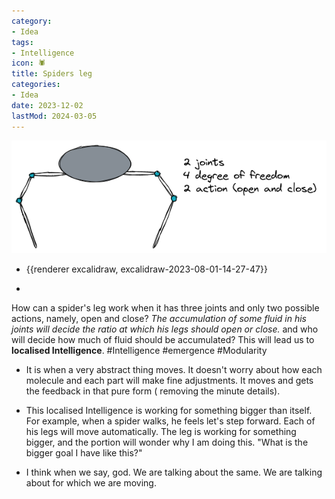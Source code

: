 ```yaml
---
category:
- Idea
tags:
- Intelligence
icon: 🕷️
title: Spiders leg
categories:
- Idea
date: 2023-12-02
lastMod: 2024-03-05
---
```

![image.png](/assets/image_1690901070784_0.png)

  + {{renderer excalidraw, excalidraw-2023-08-01-14-27-47}}

  + 

How can a spider's leg work when it has three joints and only two possible actions, namely, open and close? *The accumulation of some fluid in his joints will decide the ratio at which his legs should open or close.* and who will decide how much of fluid should be accumulated? This will lead us to **localised Intelligence**. #Intelligence #emergence #Modularity

  + It is when a very abstract thing moves. It doesn't worry about how each molecule and each part will make fine adjustments. It moves and gets the feedback in that pure form ( removing the minute details).

  + This localised Intelligence is working for something bigger than itself. For example, when a spider walks, he feels let's step forward. Each of his legs will move automatically. The leg is working for something bigger, and the portion will wonder why I am doing this. "What is the bigger goal I have like this?"

  + I think when we say, god. We are talking about the same. We are talking about for which we are moving.
